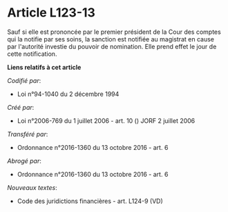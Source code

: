 # Article L123-13

Sauf si elle est prononcée par le premier président de la Cour des comptes qui la notifie par ses soins, la sanction est
notifiée au magistrat en cause par l'autorité investie du pouvoir de nomination. Elle prend effet le jour de cette
notification.

**Liens relatifs à cet article**

_Codifié par_:

  - Loi n°94-1040 du 2 décembre 1994

_Créé par_:

  - Loi n°2006-769 du 1 juillet 2006 - art. 10 () JORF 2 juillet 2006

_Transféré par_:

  - Ordonnance n°2016-1360 du 13 octobre 2016 - art. 6

_Abrogé par_:

  - Ordonnance n°2016-1360 du 13 octobre 2016 - art. 6

_Nouveaux textes_:

  - Code des juridictions financières - art. L124-9 (VD)
